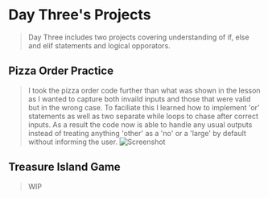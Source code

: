 # Day Three's Projects
> Day Three includes two projects covering understanding of if, else and elif statements and logical opporators.
## Pizza Order Practice
> I took the pizza order code further than what was shown in the lesson as I wanted to capture both invaild inputs and those that were valid but in the wrong case. To faciliate this I learned how to implement 'or' statements as well as two separate while loops to chase after correct inputs. As a result the code now is able to handle any usual outputs instead of treating anything 'other' as a 'no' or a 'large' by default without informing the user.
![Screenshot](PizzaScreenshot1) 
## Treasure Island Game
> WIP
